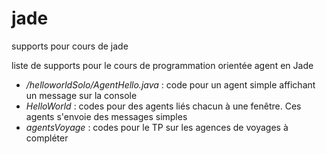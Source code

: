 # jade
supports pour cours de jade

liste de supports pour le cours de programmation orientée agent en Jade
- */helloworldSolo/AgentHello.java* : code pour un agent simple affichant un message sur la console
- *HelloWorld* : codes pour des agents liés chacun à une fenêtre. Ces agents s'envoie des messages simples
- *agentsVoyage* : codes pour le TP sur les agences de voyages à compléter
